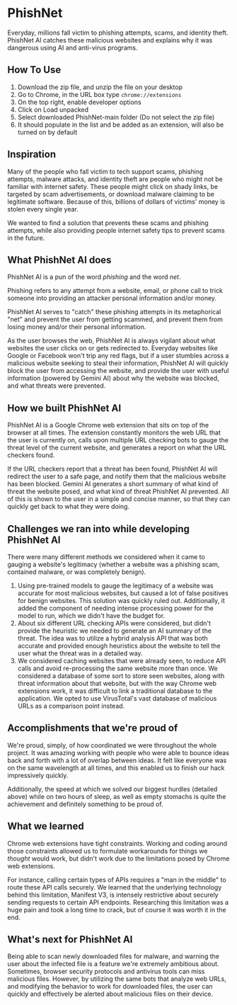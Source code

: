 # PhishNet
Everyday, millions fall victim to phishing attempts, scams, and identity theft. PhishNet AI catches these malicious websites and explains why it was dangerous using AI and anti-virus programs.

## How To Use
1. Download the zip file, and unzip the file on your desktop
2. Go to Chrome, in the URL box type `chrome://extensions`
3. On the top right, enable developer options
4. Click on Load unpacked
5. Select downloaded PhishNet-main folder (Do not select the zip file)
6. It should populate in the list and be added as an extension, will also be turned on by default

## Inspiration
Many of the people who fall victim to tech support scams, phishing attempts, malware attacks, and identity theft are people who might not be familiar with internet safety. These people might click on shady links, be targeted by scam advertisements, or download malware claiming to be legitimate software. Because of this, billions of dollars of victims' money is stolen every single year.

We wanted to find a solution that prevents these scams and phishing attempts, while also providing people internet safety tips to prevent scams in the future.

## What PhishNet AI does
PhishNet AI is a pun of the word _phishing_ and the word _net_.

Phishing refers to any attempt from a website, email, or phone call to trick someone into providing an attacker personal information and/or money.

PhishNet AI serves to "catch" these phishing attempts in its metaphorical "net" and prevent the user from getting scammed, and prevent them from losing money and/or their personal information.

As the user browses the web, PhishNet AI is always vigilant about what websites the user clicks on or gets redirected to. Everyday websites like Google or Facebook won't trip any red flags, but if a user stumbles across a malicious website seeking to steal their information, PhishNet AI will quickly block the user from accessing the website, and provide the user with useful information (powered by Gemini AI) about why the website was blocked, and what threats were prevented.

## How we built PhishNet AI
PhishNet AI is a Google Chrome web extension that sits on top of the browser at all times. The extension constantly monitors the web URL that the user is currently on, calls upon multiple URL checking bots to gauge the threat level of the current website, and generates a report on what the URL checkers found.

If the URL checkers report that a threat has been found, PhishNet AI will redirect the user to a safe page, and notify them that the malicious website has been blocked. Gemini AI generates a short summary of what kind of threat the website posed, and what kind of threat PhishNet AI prevented. All of this is shown to the user in a simple and concise manner, so that they can quickly get back to what they were doing.

## Challenges we ran into while developing PhishNet AI
There were many different methods we considered when it came to gauging a website's legitimacy (whether a website was a phishing scam, contained malware, or was completely benign).

1. Using pre-trained models to gauge the legitimacy of a website was accurate for most malicious websites, but caused a lot of false positives for benign websites. This solution was quickly ruled out. Additionally, it added the component of needing intense processing power for the model to run, which we didn't have the budget for.
2. About six different URL checking APIs were considered, but didn't provide the heuristic we needed to generate an AI summary of the threat. The idea was to utilize a hybrid analysis API that was both accurate and provided enough heuristics about the website to tell the user what the threat was in a detailed way.
3. We considered caching websites that were already seen, to reduce API calls and avoid re-processing the same website more than once. We considered a database of some sort to store seen websites, along with threat information about that website, but with the way Chrome web extensions work, it was difficult to link a traditional database to the application. We opted to use VirusTotal's vast database of malicious URLs as a comparison point instead.

## Accomplishments that we're proud of
We're proud, simply, of how coordinated we were throughout the whole project. It was amazing working with people who were able to bounce ideas back and forth with a lot of overlap between ideas. It felt like everyone was on the same wavelength at all times, and this enabled us to finish our hack impressively quickly.

Additionally, the speed at which we solved our biggest hurdles (detailed above) while on two hours of sleep, as well as empty stomachs is quite the achievement and definitely something to be proud of.

## What we learned
Chrome web extensions have tight constraints. Working and coding around those constraints allowed us to formulate workarounds for things we _thought_ would work, but didn't work due to the limitations posed by Chrome web extensions.

For instance, calling certain types of APIs requires a "man in the middle" to route these API calls securely. We learned that the underlying technology behind this limitation, Manifest V3, is intensely restrictive about securely sending requests to certain API endpoints. Researching this limitation was a huge pain and took a long time to crack, but of course it was worth it in the end.

## What's next for PhishNet AI
Being able to scan newly downloaded files for malware, and warning the user about the infected file is a feature we're extremely ambitious about. Sometimes, browser security protocols and antivirus tools can miss malicious files. However, by utilizing the same bots that analyze web URLs, and modifying the behavior to work for downloaded files, the user can quickly and effectively be alerted about malicious files on their device.
